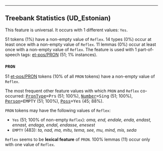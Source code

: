 

--------------------------------------------------------------------------------

## Treebank Statistics (UD_Estonian)

This feature is universal.
It occurs with 1 different values: `Yes`.

51 tokens (1%) have a non-empty value of `Reflex`.
14 types (0%) occur at least once with a non-empty value of `Reflex`.
11 lemmas (0%) occur at least once with a non-empty value of `Reflex`.
The feature is used with 1 part-of-speech tags: [et-pos/PRON]() (51; 1% instances).

### `PRON`

51 [et-pos/PRON]() tokens (10% of all `PRON` tokens) have a non-empty value of `Reflex`.

The most frequent other feature values with which `PRON` and `Reflex` co-occurred: <tt><a href="PronType.html">PronType</a>=Prs</tt> (51; 100%), <tt><a href="Number.html">Number</a>=Sing</tt> (51; 100%), <tt><a href="Person.html">Person</a>=EMPTY</tt> (51; 100%), <tt><a href="Poss.html">Poss</a>=Yes</tt> (45; 88%).

`PRON` tokens may have the following values of `Reflex`:

* `Yes` (51; 100% of non-empty `Reflex`): <em>oma, end, endale, enda, endast, ennast, endaga, endal, endasse, enesest</em>
* `EMPTY` (483): <em>ta, nad, ma, mitu, tema, see, mu, mind, mis, seda</em>

`Reflex` seems to be **lexical feature** of `PRON`. 100% lemmas (11) occur only with one value of `Reflex`.

